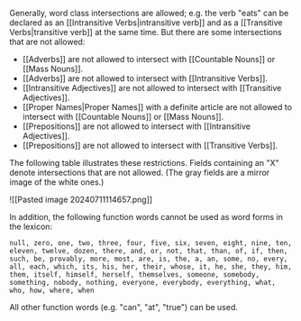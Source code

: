 Generally, word class intersections are allowed; e.g. the verb "eats" can be declared as an [[Intransitive Verbs|intransitive verb]] and as a [[Transitive Verbs|transitive verb]] at the same time. But there are some intersections that are not allowed:

- [[Adverbs]] are not allowed to intersect with [[Countable Nouns]] or [[Mass Nouns]].
- [[Adverbs]] are not allowed to intersect with [[Intransitive Verbs]].
- [[Intransitive Adjectives]] are not allowed to intersect with [[Transitive Adjectives]].
- [[Proper Names|Proper Names]] with a definite article are not allowed to intersect with [[Countable Nouns]] or [[Mass Nouns]].
- [[Prepositions]] are not allowed to intersect with [[Intransitive Adjectives]].
- [[Prepositions]] are not allowed to intersect with [[Transitive Verbs]].

The following table illustrates these restrictions. Fields containing an "X" denote intersections that are not allowed. (The gray fields are a mirror image of the white ones.)

![[Pasted image 20240711114657.png]]

In addition, the following function words cannot be used as word forms in the lexicon:

```
null, zero, one, two, three, four, five, six, seven, eight, nine, ten, eleven, twelve, dozen, there, and, or, not, that, than, of, if, then, such, be, provably, more, most, are, is, the, a, an, some, no, every, all, each, which, its, his, her, their, whose, it, he, she, they, him, them, itself, himself, herself, themselves, someone, somebody, something, nobody, nothing, everyone, everybody, everything, what, who, how, where, when
```

All other function words (e.g. "can", "at", "true") can be used.